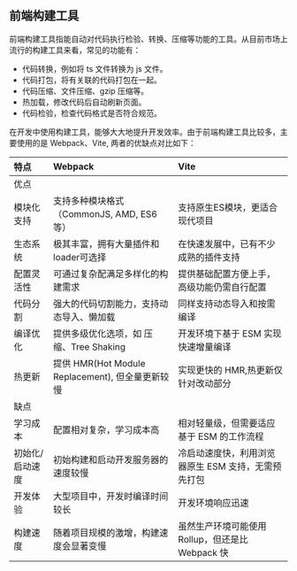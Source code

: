 ## 前端构建工具
前端构建工具指能自动对代码执行检验、转换、压缩等功能的工具。从目前市场上流行的构建工具来看，常见的功能有：

- 代码转换，例如将 ts 文件转换为 js 文件。
- 代码打包，将有关联的代码打包在一起。
- 代码压缩、文件压缩、gzip 压缩等。
- 热加载，修改代码后自动刷新页面。
- 代码检验，检查代码格式是否符合规范。
  
在开发中使用构建工具，能够大大地提升开发效率。由于前端构建工具比较多，主要使用的是 Webpack、Vite, 两者的优缺点对比如下：

| 特点 | Webpack | Vite |
| :---- | :----  | :---- |
| 优点 |  |  |
| 模块化支持 | 支持多种模块格式（CommonJS, AMD, ES6等） | 支持原生ES模块，更适合现代项目 |
| 生态系统 | 极其丰富，拥有大量插件和 loader可选择 | 在快速发展中，已有不少成熟的插件支持 |
| 配置灵活性 | 可通过复杂配满足多样化的构建需求 | 提供基础配置方便上手，高级功能仍需自行配置 |
| 代码分割 | 强大的代码切割能力，支持动态导入、懒加载 | 同样支持动态导入和按需编译 |
| 编译优化 | 提供多级优化选项，如 压缩、Tree Shaking | 开发环境下基于 ESM 实现快速增量编译 |
| 热更新 | 提供 HMR(Hot Module Replacement), 但全量更新较慢 | 实现更快的 HMR,热更新仅针对改动部分 |
| 缺点 |  |  |
| 学习成本 | 配置相对复杂，学习成本高 | 相对轻量级，但需要适应基于 ESM 的工作流程 |
| 初始化/启动速度 | 初始构建和启动开发服务器的速度较慢 | 冷启动速度快，利用浏览器原生 ESM 支持，无需预先打包 |
| 开发体验 | 大型项目中，开发时编译时间较长 | 开发环境响应迅速 |
| 构建速度 | 随着项目规模的激增，构建速度会显著变慢 | 虽然生产环境可能使用 Rollup，但还是比 Webpack 快 |